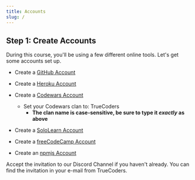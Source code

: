 ```yaml
---
title: Accounts
slug: /
---
```


## Step 1: Create Accounts

During this course, you'll be using a few different online tools. Let's get some accounts set up.

- Create a [GitHub Account](https://github.com)
- Create a [Heroku Account](https://heroku.com)
- Create a [Codewars Account](https://codewars.com)

  - Set your Codewars clan to: TrueCoders
    - **The clan name is case-sensitive, be sure to type it _exactly_ as above**

- Create a [SoloLearn Account](https://sololearn.com)
- Create a [freeCodeCamp Account](https://freecodecamp.org)
- Create an [npmjs Account](https://npmjs.com)

Accept the invitation to our Discord Channel if you haven't already. You can find the invitation in your e-mail from TrueCoders.
